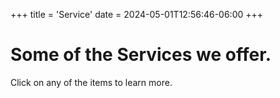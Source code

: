 +++
title = 'Service'
date = 2024-05-01T12:56:46-06:00
+++

# Some of the Services we offer.

Click on any of the items to learn more.